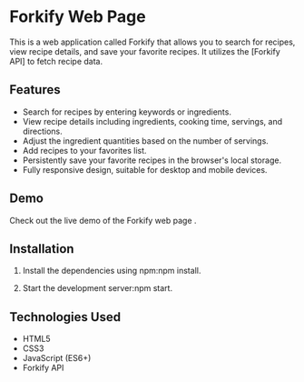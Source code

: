 # Forkify Web Page

This is a web application called Forkify that allows you to search for recipes, view recipe details, and save your favorite recipes. It utilizes the [Forkify API] to fetch recipe data.

## Features

- Search for recipes by entering keywords or ingredients.
- View recipe details including ingredients, cooking time, servings, and directions.
- Adjust the ingredient quantities based on the number of servings.
- Add recipes to your favorites list.
- Persistently save your favorite recipes in the browser's local storage.
- Fully responsive design, suitable for desktop and mobile devices.

## Demo

Check out the live demo of the Forkify web page .

## Installation

1. Install the dependencies using npm:npm install.

2. Start the development server:npm start.

## Technologies Used

- HTML5
- CSS3
- JavaScript (ES6+)
- Forkify API
